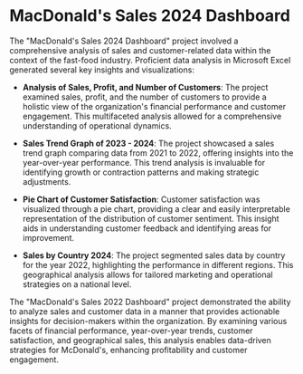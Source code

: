 
# **MacDonald's Sales 2024 Dashboard**

The "MacDonald's Sales 2024 Dashboard" project involved a comprehensive analysis of sales and customer-related data within the context of the fast-food industry. Proficient data analysis in Microsoft Excel generated several key insights and visualizations:

- **Analysis of Sales, Profit, and Number of Customers**: The project examined sales, profit, and the number of customers to provide a holistic view of the organization's financial performance and customer engagement. This multifaceted analysis allowed for a comprehensive understanding of operational dynamics.

- **Sales Trend Graph of 2023 - 2024**: The project showcased a sales trend graph comparing data from 2021 to 2022, offering insights into the year-over-year performance. This trend analysis is invaluable for identifying growth or contraction patterns and making strategic adjustments.

- **Pie Chart of Customer Satisfaction**: Customer satisfaction was visualized through a pie chart, providing a clear and easily interpretable representation of the distribution of customer sentiment. This insight aids in understanding customer feedback and identifying areas for improvement.

- **Sales by Country 2024**: The project segmented sales data by country for the year 2022, highlighting the performance in different regions. This geographical analysis allows for tailored marketing and operational strategies on a national level.

The "MacDonald's Sales 2022 Dashboard" project demonstrated the ability to analyze sales and customer data in a manner that provides actionable insights for decision-makers within the organization. By examining various facets of financial performance, year-over-year trends, customer satisfaction, and geographical sales, this analysis enables data-driven strategies for McDonald's, enhancing profitability and customer engagement.
